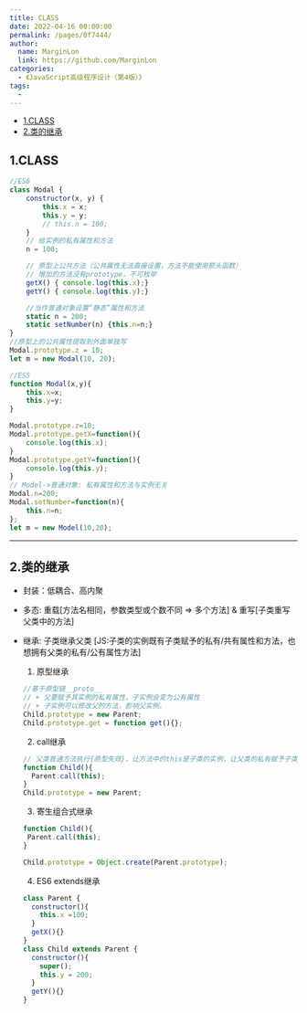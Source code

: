 ```yaml
---
title: CLASS
date: 2022-04-16 00:00:00
permalink: /pages/0f7444/
author: 
  name: MarginLon
  link: https://github.com/MarginLon
categories: 
  - 《JavaScript高级程序设计（第4版）》
tags: 
  - 
---
```

- [1.CLASS](#1class)
- [2.类的继承](#2类的继承)

## 1.CLASS

```js
//ES6
class Modal {
    constructor(x, y) {
        this.x = x;
        this.y = y;
        // this.n = 100;
    } 
    // 给实例的私有属性和方法
    n = 100;

    // 原型上公共方法（公共属性无法直接设置，方法不能使用箭头函数）
    // 增加的方法没有prototype，不可枚举
    getX() { console.log(this.x);}
    getY() { console.log(this.y);}

    //当作普通对象设置“静态”属性和方法
    static n = 200;
    static setNumber(n) {this.n=n;}
}
//原型上的公共属性提取到外面单独写
Modal.prototype.z = 10;
let m = new Modal(10, 20);

//ES5
function Modal(x,y){
    this.x=x;
    this.y=y;
}

Modal.prototype.z=10;
Modal.prototype.getX=function(){
    console.log(this.x);
}
Modal.prototype.getY=function(){
    console.log(this.y);
}
// Model->普通对象: 私有属性和方法与实例无关
Modal.n=200;
Modal.setNumber=function(n){
    this.n=n;
};
let m = new Model(10,20);

```

---

## 2.类的继承

- 封装：低耦合、高内聚
- 多态: 重载[方法名相同，参数类型或个数不同 => 多个方法] & 重写[子类重写父类中的方法]
- 继承: 子类继承父类 [JS:子类的实例既有子类赋予的私有/共有属性和方法，也想拥有父类的私有/公有属性方法]
  1. 原型继承

  ```js
  //基于原型链__proto__
  // + 父要赋予其实例的私有属性，子实例会变为公有属性
  // + 子实例可以修改父的方法，影响父实例。
  Child.prototype = new Parent;
  Child.prototype.get = function get(){};
  ```
  
  2. call继承

  ```js
  // 父类普通方法执行{原型失效}，让方法中的this是子类的实例，让父类的私有赋予子类实例的私有
  function Child(){
    Parent.call(this);
  }
  Child.prototype = new Parent;
  ```

  3. 寄生组合式继承

   ```js
  function Child(){
    Parent.call(this);
  }

  Child.prototype = Object.create(Parent.prototype);
  ```

  4. ES6 extends继承

  ```js
  class Parent {
    constructor(){
      this.x =100;
    }
    getX(){}
  }
  class Child extends Parent {
    constructor(){
      super();
      this.y = 200;
    }
    getY(){}
  }
  ```
